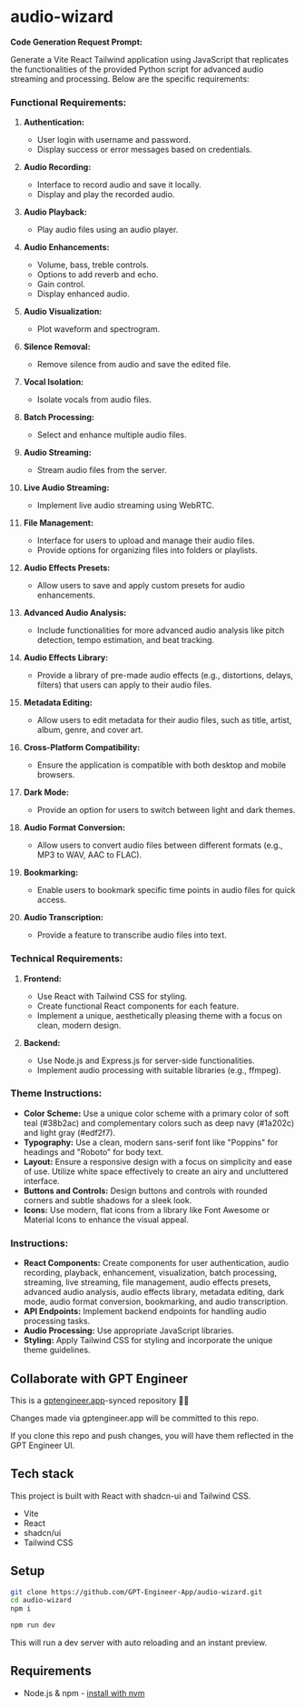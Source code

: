 # audio-wizard

**Code Generation Request Prompt:**

Generate a Vite React Tailwind application using JavaScript that replicates the functionalities of the provided Python script for advanced audio streaming and processing. Below are the specific requirements:

### Functional Requirements:

1. **Authentication:**
   - User login with username and password.
   - Display success or error messages based on credentials.

2. **Audio Recording:**
   - Interface to record audio and save it locally.
   - Display and play the recorded audio.

3. **Audio Playback:**
   - Play audio files using an audio player.

4. **Audio Enhancements:**
   - Volume, bass, treble controls.
   - Options to add reverb and echo.
   - Gain control.
   - Display enhanced audio.

5. **Audio Visualization:**
   - Plot waveform and spectrogram.

6. **Silence Removal:**
   - Remove silence from audio and save the edited file.

7. **Vocal Isolation:**
   - Isolate vocals from audio files.

8. **Batch Processing:**
   - Select and enhance multiple audio files.

9. **Audio Streaming:**
   - Stream audio files from the server.

10. **Live Audio Streaming:**
    - Implement live audio streaming using WebRTC.

11. **File Management:**
    - Interface for users to upload and manage their audio files.
    - Provide options for organizing files into folders or playlists.

12. **Audio Effects Presets:**
    - Allow users to save and apply custom presets for audio enhancements.

13. **Advanced Audio Analysis:**
    - Include functionalities for more advanced audio analysis like pitch detection, tempo estimation, and beat tracking.

14. **Audio Effects Library:**
    - Provide a library of pre-made audio effects (e.g., distortions, delays, filters) that users can apply to their audio files.

15. **Metadata Editing:**
    - Allow users to edit metadata for their audio files, such as title, artist, album, genre, and cover art.

16. **Cross-Platform Compatibility:**
    - Ensure the application is compatible with both desktop and mobile browsers.

17. **Dark Mode:**
    - Provide an option for users to switch between light and dark themes.

18. **Audio Format Conversion:**
    - Allow users to convert audio files between different formats (e.g., MP3 to WAV, AAC to FLAC).

19. **Bookmarking:**
    - Enable users to bookmark specific time points in audio files for quick access.

20. **Audio Transcription:**
    - Provide a feature to transcribe audio files into text.

### Technical Requirements:

1. **Frontend:**
   - Use React with Tailwind CSS for styling.
   - Create functional React components for each feature.
   - Implement a unique, aesthetically pleasing theme with a focus on clean, modern design.

2. **Backend:**
   - Use Node.js and Express.js for server-side functionalities.
   - Implement audio processing with suitable libraries (e.g., ffmpeg).

### Theme Instructions:

- **Color Scheme:** Use a unique color scheme with a primary color of soft teal (#38b2ac) and complementary colors such as deep navy (#1a202c) and light gray (#edf2f7).
- **Typography:** Use a clean, modern sans-serif font like "Poppins" for headings and "Roboto" for body text.
- **Layout:** Ensure a responsive design with a focus on simplicity and ease of use. Utilize white space effectively to create an airy and uncluttered interface.
- **Buttons and Controls:** Design buttons and controls with rounded corners and subtle shadows for a sleek look.
- **Icons:** Use modern, flat icons from a library like Font Awesome or Material Icons to enhance the visual appeal.

### Instructions:

- **React Components:** Create components for user authentication, audio recording, playback, enhancement, visualization, batch processing, streaming, live streaming, file management, audio effects presets, advanced audio analysis, audio effects library, metadata editing, dark mode, audio format conversion, bookmarking, and audio transcription.
- **API Endpoints:** Implement backend endpoints for handling audio processing tasks.
- **Audio Processing:** Use appropriate JavaScript libraries.
- **Styling:** Apply Tailwind CSS for styling and incorporate the unique theme guidelines.

## Collaborate with GPT Engineer

This is a [gptengineer.app](https://gptengineer.app)-synced repository 🌟🤖

Changes made via gptengineer.app will be committed to this repo.

If you clone this repo and push changes, you will have them reflected in the GPT Engineer UI.

## Tech stack

This project is built with React with shadcn-ui and Tailwind CSS.

- Vite
- React
- shadcn/ui
- Tailwind CSS

## Setup

```sh
git clone https://github.com/GPT-Engineer-App/audio-wizard.git
cd audio-wizard
npm i
```

```sh
npm run dev
```

This will run a dev server with auto reloading and an instant preview.

## Requirements

- Node.js & npm - [install with nvm](https://github.com/nvm-sh/nvm#installing-and-updating)
